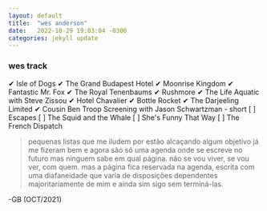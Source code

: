 ```yaml
---
layout: default
title:  "wes anderson"
date:   2022-10-29 19:03:04 -0300
categories: jekyll update
---
```


### wes track

 ✔ Isle of Dogs
 ✔ The Grand Budapest Hotel
 ✔ Moonrise Kingdom 
 ✔ Fantastic Mr. Fox
 ✔ The Royal Tenenbaums
 ✔ Rushmore
 ✔ The Life Aquatic with Steve Zissou
 ✔ Hotel Chavalier
 ✔ Bottle Rocket
 ✔ The Darjeeling Limited
 ✔ Cousin Ben Troop Screening with Jason Schwartzman - short
[ ] Escapes
[ ] The Squid and the Whale
[ ] She's Funny That Way
[ ] The French Dispatch

 
> pequenas listas que me iludem por estão alcaçando algum objetivo já me fizeram bem e agora são só uma agenda onde se escreve no futuro mas ninguem sabe em qual página. não se vou viver, se vou ver, com quem. mas a página fica reservada na agenda, escrita com uma diafaneidade que varia de disposições dependentes majoritariamente de mim e ainda sim sigo sem terminá-las.
   
-GB (OCT/2021)
